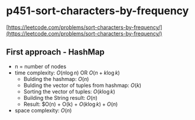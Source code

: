 # p451-sort-characters-by-frequency
[https://leetcode.com/problems/sort-characters-by-frequency/](https://leetcode.com/problems/sort-characters-by-frequency/)


## First approach - HashMap

- n = number of nodes
- time complexity: $O(n \log n)$ OR $O(n + k \log k)$
    - Bulding the hashmap: $O(n)$
    - Bulding the vector of tuples from hashmap: $O(k)$
    - Sorting the vector of tuples: $O(k \log k)$
    - Building the String result: $O(n)$
    - Result: $O(n) + O(k) + $O(k \log k) + O(n)$ 
- space complexity: $O(n)$
